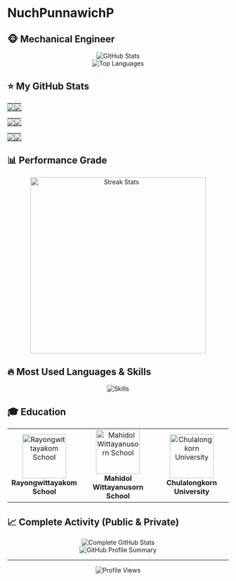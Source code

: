 # NuchPunnawichP

## 🐵 Mechanical Engineer 

<div align="center">
  <img src="https://github-readme-stats.vercel.app/api?username=NuchPunnawichP&show_icons=true&theme=radical&hide_border=true&count_private=true" alt="GitHub Stats" />
</div>

<div align="center">
  <img src="https://github-readme-stats.vercel.app/api/top-langs/?username=NuchPunnawichP&layout=compact&theme=radical&hide_border=true&count_private=true" alt="Top Languages" />
</div>

## ⭐ My GitHub Stats

<table>
  <tr>
    <td align="center" style="padding: 0; width: 50%;">
      <img src="https://img.shields.io/github/stars/NuchPunnawichP?style=for-the-badge&color=58a6ff&labelColor=1e1e2e&logo=starship&logoColor=C9CBFF&include_all_commits=true" />
    </td>
    <td align="center" style="padding: 0; width: 50%;">
      <img src="https://img.shields.io/github/followers/NuchPunnawichP?style=for-the-badge&color=58a6ff&labelColor=1e1e2e&logo=github&logoColor=C9CBFF" />
    </td>
  </tr>
</table>

<table>
  <tr>
    <td align="center" style="padding: 0; width: 50%;">
      <img src="https://img.shields.io/badge/Total%20Commits-462+-58a6ff?style=for-the-badge&labelColor=1e1e2e&logo=gitbook&logoColor=C9CBFF" />
    </td>
    <td align="center" style="padding: 0; width: 50%;">
      <img src="https://img.shields.io/badge/Total%20PRs-14+-58a6ff?style=for-the-badge&labelColor=1e1e2e&logo=gitpod&logoColor=C9CBFF" />
    </td>
  </tr>
</table>

<table>
  <tr>
    <td align="center" style="padding: 0; width: 50%;">
      <img src="https://img.shields.io/badge/Total%20Issues-8+-58a6ff?style=for-the-badge&labelColor=1e1e2e&logo=gitea&logoColor=C9CBFF" />
    </td>
    <td align="center" style="padding: 0; width: 50%;">
      <img src="https://img.shields.io/badge/Contributed%20to-10+-58a6ff?style=for-the-badge&labelColor=1e1e2e&logo=adguard&logoColor=C9CBFF" />
    </td>
  </tr>
</table>

## 📊 Performance Grade

<div align="center">
  <img width="400" src="https://github-readme-streak-stats.herokuapp.com/?user=NuchPunnawichP&theme=radical&hide_border=true" alt="Streak Stats" />
</div>

## 🔥 Most Used Languages & Skills

<div align="center">
  <!-- Skills icons -->
  <img src="https://skillicons.dev/icons?i=js,html,css,python,java,react,nodejs,bootstrap,matlab&theme=dark" alt="Skills" />
</div>

## 🎓 Education

<div align="center">
  <table>
    <tr>
      <td align="center" width="33%">
        <img src="https://upload.wikimedia.org/wikipedia/th/thumb/2/29/Rayongwittayakom_Logo.png/200px-Rayongwittayakom_Logo.png" width="100" alt="Rayongwittayakom School"/>
        <br />
        <b>Rayongwittayakom School</b>
      </td>
      <td align="center" width="33%">
        <img src="https://upload.wikimedia.org/wikipedia/th/thumb/3/38/MWIT_Logo.svg/200px-MWIT_Logo.svg.png" width="100" alt="Mahidol Wittayanusorn School"/>
        <br />
        <b>Mahidol Wittayanusorn School</b>
      </td>
      <td align="center" width="33%">
        <img src="https://upload.wikimedia.org/wikipedia/th/thumb/a/a7/Chulalongkorn_University_Intattat.svg/200px-Chulalongkorn_University_Intattat.svg.png" width="100" alt="Chulalongkorn University"/>
        <br />
        <b>Chulalongkorn University</b>
      </td>
    </tr>
  </table>
</div>

## 📈 Complete Activity (Public & Private)

<div align="center">
  <img src="https://github-readme-stats.vercel.app/api?username=NuchPunnawichP&show_icons=true&theme=radical&include_all_commits=true&count_private=true&hide_border=true" alt="Complete GitHub Stats" />
</div>

<div align="center">
  <img src="https://github-profile-summary-cards.vercel.app/api/cards/profile-details?username=NuchPunnawichP&theme=radical" alt="GitHub Profile Summary" />
</div>

---

<div align="center">
  <img src="https://komarev.com/ghpvc/?username=NuchPunnawichP&style=for-the-badge&color=58a6ff&labelColor=1e1e2e" alt="Profile Views" />
</div>